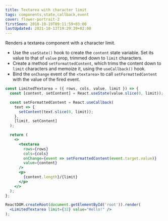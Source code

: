 ```yaml
---
title: Textarea with character limit
tags: components,state,callback,event
cover: flower-portrait-2
firstSeen: 2018-10-19T09:11:59+03:00
lastUpdated: 2021-10-13T19:29:39+02:00
---
```


Renders a textarea component with a character limit.

- Use the `useState()` hook to create the `content` state variable. Set its value to that of `value` prop, trimmed down to `limit` characters.
- Create a method `setFormattedContent`, which trims the content down to `limit` characters and memoize it, using the `useCallback()` hook.
- Bind the `onChange` event of the `<textarea>` to call `setFormattedContent` with the value of the fired event.

```jsx
const LimitedTextarea = ({ rows, cols, value, limit }) => {
  const [content, setContent] = React.useState(value.slice(0, limit));

  const setFormattedContent = React.useCallback(
    text => {
      setContent(text.slice(0, limit));
    },
    [limit, setContent]
  );

  return (
    <>
      <textarea
        rows={rows}
        cols={cols}
        onChange={event => setFormattedContent(event.target.value)}
        value={content}
      />
      <p>
        {content.length}/{limit}
      </p>
    </>
  );
};
```

```jsx
ReactDOM.createRoot(document.getElementById('root')).render(
  <LimitedTextarea limit={32} value="Hello!" />
);
```
